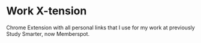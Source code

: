 # Work X-tension

Chrome Extension with all personal links that I use for my work at previously Study Smarter, now Memberspot.
